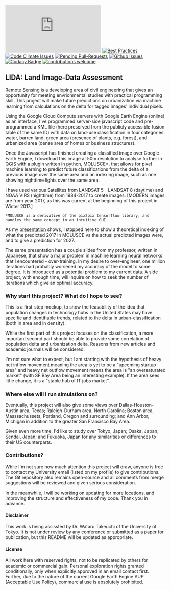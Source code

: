 [![Repo Size](https://badge-size.herokuapp.com/MadIceTea/LIDA.js/master/strapdown.min.js)](https://github.com/Naereen/StrapDown.js/blob/master/strapdown.min.js)
[![Best Practices](https://bestpractices.coreinfrastructure.org/projects/612/badge)](https://bestpractices.coreinfrastructure.org)
[![Code Climate Issues](https://codeclimate.com/github/MadIceTea/LIDA/badges/issue_count.svg)](https://codeclimate.com/github/MadIceTea/LIDA)
[![Pending Pull-Requests](http://githubbadges.herokuapp.com/MadIceTea/LIDA/pulls.svg)](https://github.com/MadIceTea/LIDA/pulls)
[![Github Issues](http://githubbadges.herokuapp.com/MadIceTea/LIDA/issues.svg)](https://github.com/LIDA/balanceic/issues)
[![Codacy Badge](https://api.codacy.com/project/badge/Grade/3bedc4b9cf3548689db09f1bfca82414)](https://www.codacy.com/app/MadIceTea/LIDA?utm_source=github.com&utm_medium=referral&utm_content=MadIceTea/LIDA&utm_campaign=badger)
[![contributions welcome](https://img.shields.io/badge/contributions-welcome-brightgreen.svg?style=flat)](https://github.com/MadIceTea/LIDA/wiki/)

<h2>LIDA: Land Image-Data Assessment</h2>

Remote Sensing is a developing area of civil engineering that gives an opportunity for meeting envrionmental studies with practical programming skill. This project will make future predictions on urbanization via machine learning from calculations on the delta for tagged images' individual pixels.

Using the Google Cloud Compute servers with Google Earth Engine (online) as an interface, I've programmed server-side javascript code and pre-programmed a KML file (here preserved from the publicly accessible fusion table of the same ID) with data on land-use classification in four categories: water, barren land, green area (presence of plants, e.g. forest), and urbanized area (dense area of homes or business structures).

Once the Javascript has finished creating a classified image over Google Earth Engine, I download this image at 50m resolution to analyse further in QGIS with a plugin written in python, MOLUSCE*, that allows for pixel machine learning to predict future classifications from the delta of a previous image over the same area and an indexing image, such as one showing nighttime lights over the same area.

I have used various Satellites from LANDSAT 5 - LANDSAT 8 (daytime) and NOAA VIRS (nighttime) from 1984-2017 to create images.
[MODERN images are from year 2017, as this was current at the beginning of this project in Winter 2017.]

`*MOLUSCE is a derivative of the pix2pix tensorflow library, and handles the same concept in an intuitive GUI.`

As my [presentation](https://github.com/MadIceTea/LIDA/blob/master/Future-Predictive%20Terrain%20Classification%20of%20California%20Bay%20Area/Presentation.pdf) shows, I stopped here to show a theoretical indexing of what the predicted 2017 in MOLUSCE vs the actual predicted images were, and to give a prediction for 2027.

The same presentation has a couple slides from my professor, written in Japanese, that show a major problem in machine learning neural networks that I encountered - over-training. In my desire to over-engineer, one million iterations had probably worsened my accuracy of the model to some degree. It is introduced as a potential problem to my current data. A side project, with enough time, will inquire on how to seek the number of iterations which give an optimal accuracy.

<h3>Why start this project? What do I hope to see?</h3>

This is a first-step mockup, to show the feasability of the idea that population changes in technology hubs in the United States may have specific and identifiable trends, related to the delta in urban-classification (both in area and in density).

While the first part of this project focuses on the classification, a more important second part should be able to provide some correlation of population delta and urbanization delta. Reasons from new articles and academic journals will be considered.

I'm not sure what to expect, but I am starting with the hypothesis of heavy net inflow movement meaning the area is yet to be a "upcoming startup area" and heavy net outflow movement means the area is "an oversaturated market" (with SF Bay Area being an interesting example). If the area sees little change, it is a "stable hub of IT jobs market".

<h3>Where else will I run simulations on?</h3>

Eventually, this project will also give some views over Dallas-Houston-Austin area, Texas; Raleigh-Durham area, North Carolina; Boston area, Masssachussets; Portland, Oregon and surrounding; and Ann Arbor, Michigan in addition to the greater San Francisco Bay Area.

Given even more time, I'd like to study over Tokyo, Japan; Osaka, Japan; Sendai, Japan; and Fukuoka, Japan for any similarities or differences to their US counterparts.

<h3>Contributions?</h3>

While I'm not sure how much attention this project will draw, anyone is free to contact my University email (listed on my profile) to give contributions. The Git repository also remains open-source and all comments from merge suggestions will be reviewed and given serious consideration.

In the meanwhile, I will be working on updating for more locations, and improving the structure and effectiveness of my code. Thank you in advance.

<h4>Disclaimer</h4>
This work is being assissted by Dr. Wataru Takeuchi of the University of Tokyo. It is not under review by any conference or submitted as a paper for publication, but this README will be updated as appropriate.

<h4>License</h4>
All work here with reserved rights, not to be replicated by others for academic or commercial gain. Personal exploration rights granted conditionally, only when explicitly approved in an email contact first.
Further, due to the nature of the current Google Earth Engine AUP (Acceptable Use Policy), commercial use is absolutely prohibited.
